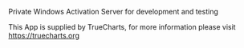
Private Windows Activation Server for development and testing

This App is supplied by TrueCharts, for more information please visit https://truecharts.org
